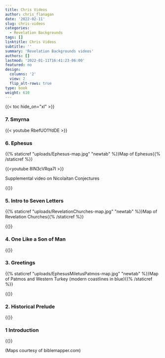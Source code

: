 ```yaml
---
title: Chris Videos
author: chris_flanagan
date: '2022-02-11'
slug: chris-videos
categories:
  - Revelation Backgrounds
tags: []
linktitle: Chris Videos
subtitle: ''
summary: 'Revelation Backgrounds videos'
authors: []
lastmod: '2022-01-11T16:41:23-06:00'
featured: no
design:
  columns: '2'
  view: 2
  flip_alt-rows: true
type: book
weight: 610
---
```

{{< toc hide_on="xl" >}}

<script type="text/javascript">
  window.ESV_CROSSREF_OPTIONS = {
    body_background_color: 'D7E5F0',
    header_font_size: 10,
    body_font_size: 14,
    footer_font_size: 8,
    header_font_family: 'Arial',
    body_font_family: 'Times'
  };
</script>
<script src="https://static.esvmedia.org/crossref/crossref.min.js" type="text/javascript"></script> 

### 7. Smyrna

{{< youtube  RbefUO1YdDE >}}

### 6. Ephesus

{{% staticref "uploads/Ephesus-map.jpg" "newtab" %}}Map of Ephesus{{% /staticref %}}


{{<youtube 8IN3cVRqa7I >}}

Supplemental video on Nicolaitan Conjectures

{{<youtube OMVfJ23kxWc >}}


### 5. Intro to Seven Letters

{{% staticref "uploads/RevelationChurches-map.jpg" "newtab" %}}Map of Revelation Churches{{% /staticref %}}


{{<youtube gL3rJWSmlkU  >}}

### 4. One Like a Son of Man


{{<youtube VrImdKWK4dU >}}



### 3. Greetings

{{% staticref "uploads/EphesusMiletusPatmos-map.jpg" "newtab" %}}Map of Patmos and Western Turkey (modern coastlines in blue){{% /staticref %}}


{{<youtube HDLBhn4p3mQ >}}



### 2. Historical Prelude

{{<youtube b5iQBoBvy_0 >}}


### 1 Introduction

{{<youtube SfuWhCybaYU >}}


(Maps courtesy of biblemapper.com)
